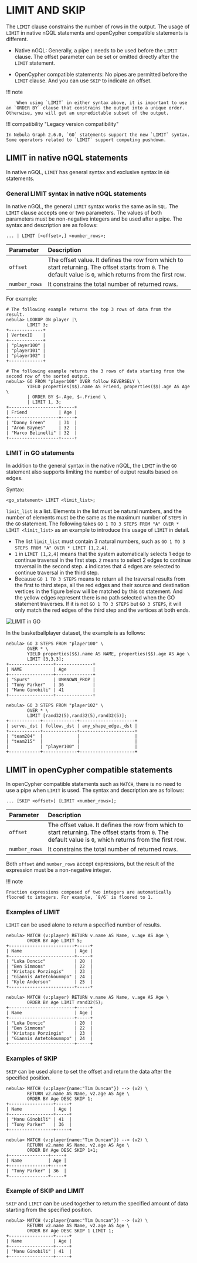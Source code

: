# LIMIT AND SKIP

The `LIMIT` clause constrains the number of rows in the output. The usage of `LIMIT` in native nGQL statements and openCypher compatible statements is different.

- Native nGQL: Generally, a pipe `|` needs to be used before the `LIMIT` clause. The offset parameter can be set or omitted directly after the `LIMIT` statement.

- OpenCypher compatible statements: No pipes are permitted before the `LIMIT` clause. And you can use `SKIP` to indicate an offset.

!!! note

        When using `LIMIT` in either syntax above, it is important to use an `ORDER BY` clause that constrains the output into a unique order. Otherwise, you will get an unpredictable subset of the output.

!!! compatibility "Legacy version compatibility"

    In Nebula Graph 2.6.0, `GO` statements support the new `LIMIT` syntax. Some operators related to `LIMIT` support computing pushdown.

## LIMIT in native nGQL statements

In native nGQL, `LIMIT` has general syntax and exclusive syntax in `GO` statements.

### General LIMIT syntax in native nGQL statements

In native nGQL,  the general `LIMIT` syntax works the same as in `SQL`. The `LIMIT` clause accepts one or two parameters. The values of both parameters must be non-negative integers and be used after a pipe. The syntax and description are as follows:

```ngql
... | LIMIT [<offset>,] <number_rows>;
```

| Parameter     | Description                                                                                                                                                 |
| :--           | :--                                                                                                                                                         |
| `offset`      | The offset value. It defines the row from which to start returning. The offset starts from `0`. The default value is `0`, which returns from the first row. |
| `number_rows` | It constrains the total number of returned rows.                                                                                                            |

For example:

```ngql
# The following example returns the top 3 rows of data from the result.
nebula> LOOKUP ON player |\
        LIMIT 3;
+-------------+
| VertexID    |
+-------------+
| "player100" |
| "player101" |
| "player102" |
+-------------+

# The following example returns the 3 rows of data starting from the second row of the sorted output.
nebula> GO FROM "player100" OVER follow REVERSELY \
        YIELD properties($$).name AS Friend, properties($$).age AS Age \
        | ORDER BY $-.Age, $-.Friend \
        | LIMIT 1, 3;
+-------------------+-----+
| Friend            | Age |
+-------------------+-----+
| "Danny Green"     | 31  |
| "Aron Baynes"     | 32  |
| "Marco Belinelli" | 32  |
+-------------------+-----+
```

### LIMIT in GO statements

In addition to the general syntax in the native nGQL, the `LIMIT` in the `GO` statement also supports limiting the number of output results based on edges.

Syntax:

```ngql
<go_statement> LIMIT <limit_list>;
```

`limit_list` is a list. Elements in the list must be natural numbers, and the number of elements must be the same as the maximum number of `STEPS` in the `GO` statement. The following takes `GO 1 TO 3 STEPS FROM "A" OVER * LIMIT <limit_list>` as an example to introduce this usage of `LIMIT` in detail.

* The list `limit_list` must contain 3 natural numbers, such as `GO 1 TO 3 STEPS FROM "A" OVER * LIMIT [1,2,4]`.
* `1` in `LIMIT [1,2,4]` means that the system automatically selects 1 edge to continue traversal in the first step. `2` means to select 2 edges to continue traversal in the second step. `4` indicates that 4 edges are selected to continue traversal in the third step.
* Because `GO 1 TO 3 STEPS` means to return all the traversal results from the first to third steps, all the red edges and their source and destination vertices in the figure below will be matched by this `GO` statement. And the yellow edges represent there is no path selected when the GO statement traverses. If it is not `GO 1 TO 3 STEPS` but `GO 3 STEPS`, it will only match the red edges of the third step and the vertices at both ends.

![LIMIT in GO](limit_in_go_1.png)

In the basketballplayer dataset, the example is as follows:

```ngql
nebula> GO 3 STEPS FROM "player100" \
        OVER * \
        YIELD properties($$).name AS NAME, properties($$).age AS Age \
        LIMIT [3,3,3];
+-----------------+--------------+
| NAME            | Age          |
+-----------------+--------------+
| "Spurs"         | UNKNOWN_PROP |
| "Tony Parker"   | 36           |
| "Manu Ginobili" | 41           |
+-----------------+--------------+

nebula> GO 3 STEPS FROM "player102" \
        OVER * \
        LIMIT [rand32(5),rand32(5),rand32(5)];
+------------+-------------+---------------------+
| serve._dst | follow._dst | any_shape_edge._dst |
+------------+-------------+---------------------+
| "team204"  |             |                     |
| "team215"  |             |                     |
|            | "player100" |                     |
+------------+-------------+---------------------+
```

## LIMIT in openCypher compatible statements

In openCypher compatible statements such as `MATCH`, there is no need to use a pipe when `LIMIT` is used. The syntax and description are as follows:

```ngql
... [SKIP <offset>] [LIMIT <number_rows>];
```

| Parameter     | Description                                                                                                                                                 |
| :--           | :--                                                                                                                                                         |
| `offset`      | The offset value. It defines the row from which to start returning. The offset starts from `0`. The default value is `0`, which returns from the first row. |
| `number_rows` | It constrains the total number of returned rows.                                                                                                            |

Both `offset` and `number_rows` accept expressions, but the result of the expression must be a non-negative integer.

!!! note

    Fraction expressions composed of two integers are automatically floored to integers. For example, `8/6` is floored to 1.

### Examples of LIMIT

`LIMIT` can be used alone to return a specified number of results.

```ngql
nebula> MATCH (v:player) RETURN v.name AS Name, v.age AS Age \
        ORDER BY Age LIMIT 5;
+-------------------------+-----+
| Name                    | Age |
+-------------------------+-----+
| "Luka Doncic"           | 20  |
| "Ben Simmons"           | 22  |
| "Kristaps Porzingis"    | 23  |
| "Giannis Antetokounmpo" | 24  |
| "Kyle Anderson"         | 25  |
+-------------------------+-----+

nebula> MATCH (v:player) RETURN v.name AS Name, v.age AS Age \
        ORDER BY Age LIMIT rand32(5);
+-------------------------+-----+
| Name                    | Age |
+-------------------------+-----+
| "Luka Doncic"           | 20  |
| "Ben Simmons"           | 22  |
| "Kristaps Porzingis"    | 23  |
| "Giannis Antetokounmpo" | 24  |
+-------------------------+-----+
```

### Examples of SKIP

`SKIP` can be used alone to set the offset and return the data after the specified position.

```ngql
nebula> MATCH (v:player{name:"Tim Duncan"}) --> (v2) \
        RETURN v2.name AS Name, v2.age AS Age \
        ORDER BY Age DESC SKIP 1;
+-----------------+-----+
| Name            | Age |
+-----------------+-----+
| "Manu Ginobili" | 41  |
| "Tony Parker"   | 36  |
+-----------------+-----+

nebula> MATCH (v:player{name:"Tim Duncan"}) --> (v2) \
        RETURN v2.name AS Name, v2.age AS Age \
        ORDER BY Age DESC SKIP 1+1;
+---------------+-----+
| Name          | Age |
+---------------+-----+
| "Tony Parker" | 36  |
+---------------+-----+
```

### Example of SKIP and LIMIT

`SKIP` and `LIMIT` can be used together to return the specified amount of data starting from the specified position.

```ngql
nebula> MATCH (v:player{name:"Tim Duncan"}) --> (v2) \
        RETURN v2.name AS Name, v2.age AS Age \
        ORDER BY Age DESC SKIP 1 LIMIT 1;
+-----------------+-----+
| Name            | Age |
+-----------------+-----+
| "Manu Ginobili" | 41  |
+-----------------+-----+
```

<!--
## Performance tip

Nebula Graph {{ nebula.release }} does not implement the pushdown optimization of the storage layer of the `LIMIT` statement. Statements similar to `MATCH (n:T) RETURN n LIMIT 10` or `LOOKUP on i_T | LIMIT 10` will generate excessive resource occupancies in the graphd process. A graphd process will retrieve all T-type vertices from all storaged processes and then return 10 vertices. If the total amount of data is large, the graphd process will consume a lot of memory at this time and even cause OOM.
-->
